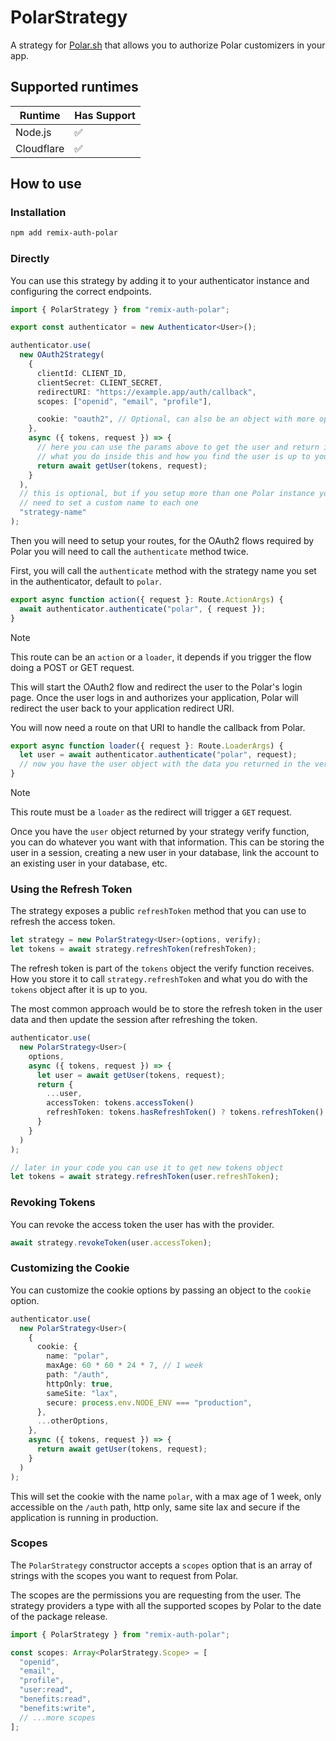 # PolarStrategy

A strategy for [Polar.sh](https://polar.sh) that allows you to authorize Polar customizers in your app.

## Supported runtimes

| Runtime    | Has Support |
| ---------- | ----------- |
| Node.js    | ✅          |
| Cloudflare | ✅          |

## How to use

### Installation

```bash
npm add remix-auth-polar
```

### Directly

You can use this strategy by adding it to your authenticator instance and configuring the correct endpoints.

```ts
import { PolarStrategy } from "remix-auth-polar";

export const authenticator = new Authenticator<User>();

authenticator.use(
  new OAuth2Strategy(
    {
      clientId: CLIENT_ID,
      clientSecret: CLIENT_SECRET,
      redirectURI: "https://example.app/auth/callback",
      scopes: ["openid", "email", "profile"],

      cookie: "oauth2", // Optional, can also be an object with more options
    },
    async ({ tokens, request }) => {
      // here you can use the params above to get the user and return it
      // what you do inside this and how you find the user is up to you
      return await getUser(tokens, request);
    }
  ),
  // this is optional, but if you setup more than one Polar instance you will
  // need to set a custom name to each one
  "strategy-name"
);
```

Then you will need to setup your routes, for the OAuth2 flows required by Polar you will need to call the `authenticate` method twice.

First, you will call the `authenticate` method with the strategy name you set in the authenticator, default to `polar`.

```ts
export async function action({ request }: Route.ActionArgs) {
  await authenticator.authenticate("polar", { request });
}
```

> [!NOTE]
> This route can be an `action` or a `loader`, it depends if you trigger the flow doing a POST or GET request.

This will start the OAuth2 flow and redirect the user to the Polar's login page. Once the user logs in and authorizes your application, Polar will redirect the user back to your application redirect URI.

You will now need a route on that URI to handle the callback from Polar.

```ts
export async function loader({ request }: Route.LoaderArgs) {
  let user = await authenticator.authenticate("polar", request);
  // now you have the user object with the data you returned in the verify function
}
```

> [!NOTE]
> This route must be a `loader` as the redirect will trigger a `GET` request.

Once you have the `user` object returned by your strategy verify function, you can do whatever you want with that information. This can be storing the user in a session, creating a new user in your database, link the account to an existing user in your database, etc.

### Using the Refresh Token

The strategy exposes a public `refreshToken` method that you can use to refresh the access token.

```ts
let strategy = new PolarStrategy<User>(options, verify);
let tokens = await strategy.refreshToken(refreshToken);
```

The refresh token is part of the `tokens` object the verify function receives. How you store it to call `strategy.refreshToken` and what you do with the `tokens` object after it is up to you.

The most common approach would be to store the refresh token in the user data and then update the session after refreshing the token.

```ts
authenticator.use(
  new PolarStrategy<User>(
    options,
    async ({ tokens, request }) => {
      let user = await getUser(tokens, request);
      return {
        ...user,
        accessToken: tokens.accessToken()
        refreshToken: tokens.hasRefreshToken() ? tokens.refreshToken() : null,
      }
    }
  )
);

// later in your code you can use it to get new tokens object
let tokens = await strategy.refreshToken(user.refreshToken);
```

### Revoking Tokens

You can revoke the access token the user has with the provider.

```ts
await strategy.revokeToken(user.accessToken);
```

### Customizing the Cookie

You can customize the cookie options by passing an object to the `cookie` option.

```ts
authenticator.use(
  new PolarStrategy<User>(
    {
      cookie: {
        name: "polar",
        maxAge: 60 * 60 * 24 * 7, // 1 week
        path: "/auth",
        httpOnly: true,
        sameSite: "lax",
        secure: process.env.NODE_ENV === "production",
      },
      ...otherOptions,
    },
    async ({ tokens, request }) => {
      return await getUser(tokens, request);
    }
  )
);
```

This will set the cookie with the name `polar`, with a max age of 1 week, only accessible on the `/auth` path, http only, same site lax and secure if the application is running in production.

### Scopes

The `PolarStrategy` constructor accepts a `scopes` option that is an array of strings with the scopes you want to request from Polar.

The scopes are the permissions you are requesting from the user. The strategy providers a type with all the supported scopes by Polar to the date of the package release.

```ts
import { PolarStrategy } from "remix-auth-polar";

const scopes: Array<PolarStrategy.Scope> = [
  "openid",
  "email",
  "profile",
  "user:read",
  "benefits:read",
  "benefits:write",
  // ...more scopes
];
```
